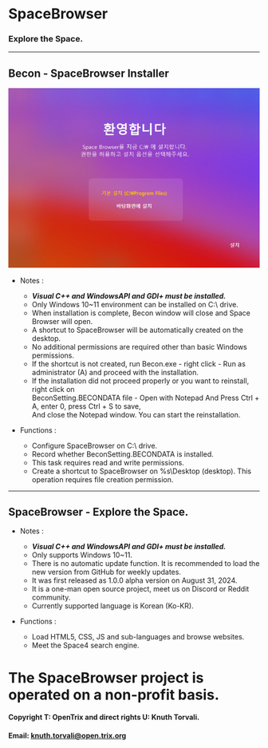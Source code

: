# SpaceBrowser
### Explore the Space.
-------------------
## Becon - SpaceBrowser Installer
![Becon](images/BECON_INSTALLER.png)
- Notes :
  - ***Visual C++ and WindowsAPI and GDI+ must be installed.***
  - Only Windows 10~11 environment can be installed on C:\ drive.
  - When installation is complete, Becon window will close and Space Browser will open.
  - A shortcut to SpaceBrowser will be automatically created on the desktop.
  - No additional permissions are required other than basic Windows permissions.
  - If the shortcut is not created, run Becon.exe - right click - Run as administrator (A) and proceed with the installation.
  - If the installation did not proceed properly or you want to reinstall, right click on  
    BeconSetting.BECONDATA file - Open with Notepad And Press Ctrl + A, enter 0, press Ctrl + S to save,  
    And close the Notepad window. You can start the reinstallation.
  
- Functions :
  - Configure SpaceBrowser on C:\ drive.
  - Record whether BeconSetting.BECONDATA is installed.
  - This task requires read and write permissions.
  - Create a shortcut to SpaceBrowser on %s\Desktop (desktop). This operation requires file creation permission.
-------------------
  
## SpaceBrowser - Explore the Space.
- Notes :  
  - ***Visual C++ and WindowsAPI and GDI+ must be installed.***
  - Only supports Windows 10~11.
  - There is no automatic update function. It is recommended to load the new version from GitHub for weekly updates.
  - It was first released as 1.0.0 alpha version on August 31, 2024.
  - It is a one-man open source project, meet us on Discord or Reddit community.
  - Currently supported language is Korean (Ko-KR).

- Functions :
  - Load HTML5, CSS, JS and sub-languages ​​and browse websites.
  - Meet the Space4 search engine.

  
# The SpaceBrowser project is operated on a non-profit basis.
#### Copyright T: OpenTrix and direct rights U: Knuth Torvali.
#### Email: knuth.torvali@open.trix.org
